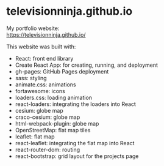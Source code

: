 # televisionninja.github.io

My portfolio website:<br />
https://televisionninja.github.io/

This website was built with:
- React: front end library
- Create React App: for creating, running, and deployment
- gh-pages: GitHub Pages deployment
- sass: styling
- animate.css: animations
- fortawesome: icons
- loaders.css: loading animation
- react-loaders: integrating the loaders into React
- cesium: globe map
- craco-cesium: globe map
- html-webpack-plugin: globe map
- OpenStreetMap: flat map tiles
- leaflet: flat map
- react-leaflet: integrating the flat map into React
- react-router-dom: routing
- react-bootstrap: grid layout for the projects page
